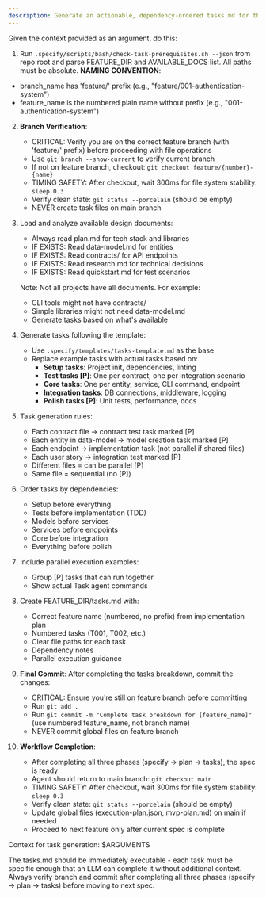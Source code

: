 ```yaml
---
description: Generate an actionable, dependency-ordered tasks.md for the feature based on available design artifacts.
---
```


Given the context provided as an argument, do this:

1. Run `.specify/scripts/bash/check-task-prerequisites.sh --json` from repo root and parse FEATURE_DIR and AVAILABLE_DOCS list. All paths must be absolute.
  **NAMING CONVENTION**: 
  - branch_name has 'feature/' prefix (e.g., "feature/001-authentication-system")
  - feature_name is the numbered plain name without prefix (e.g., "001-authentication-system")
2. **Branch Verification**: 
   - CRITICAL: Verify you are on the correct feature branch (with 'feature/' prefix) before proceeding with file operations
   - Use `git branch --show-current` to verify current branch  
   - If not on feature branch, checkout: `git checkout feature/{number}-{name}`
   - TIMING SAFETY: After checkout, wait 300ms for file system stability: `sleep 0.3`
   - Verify clean state: `git status --porcelain` (should be empty)
   - NEVER create task files on main branch
3. Load and analyze available design documents:
   - Always read plan.md for tech stack and libraries
   - IF EXISTS: Read data-model.md for entities
   - IF EXISTS: Read contracts/ for API endpoints
   - IF EXISTS: Read research.md for technical decisions
   - IF EXISTS: Read quickstart.md for test scenarios

   Note: Not all projects have all documents. For example:
   - CLI tools might not have contracts/
   - Simple libraries might not need data-model.md
   - Generate tasks based on what's available

4. Generate tasks following the template:
   - Use `.specify/templates/tasks-template.md` as the base
   - Replace example tasks with actual tasks based on:
     * **Setup tasks**: Project init, dependencies, linting
     * **Test tasks [P]**: One per contract, one per integration scenario
     * **Core tasks**: One per entity, service, CLI command, endpoint
     * **Integration tasks**: DB connections, middleware, logging
     * **Polish tasks [P]**: Unit tests, performance, docs

5. Task generation rules:
   - Each contract file → contract test task marked [P]
   - Each entity in data-model → model creation task marked [P]
   - Each endpoint → implementation task (not parallel if shared files)
   - Each user story → integration test marked [P]
   - Different files = can be parallel [P]
   - Same file = sequential (no [P])

6. Order tasks by dependencies:
   - Setup before everything
   - Tests before implementation (TDD)
   - Models before services
   - Services before endpoints
   - Core before integration
   - Everything before polish

7. Include parallel execution examples:
   - Group [P] tasks that can run together
   - Show actual Task agent commands

8. Create FEATURE_DIR/tasks.md with:
   - Correct feature name (numbered, no prefix) from implementation plan
   - Numbered tasks (T001, T002, etc.)
   - Clear file paths for each task
   - Dependency notes
   - Parallel execution guidance

9. **Final Commit**: After completing the tasks breakdown, commit the changes:
   - CRITICAL: Ensure you're still on feature branch before committing
   - Run `git add .`
   - Run `git commit -m "Complete task breakdown for [feature_name]"` (use numbered feature_name, not branch name)
   - NEVER commit global files on feature branch

10. **Workflow Completion**: 
    - After completing all three phases (specify → plan → tasks), the spec is ready
    - Agent should return to main branch: `git checkout main`
    - TIMING SAFETY: After checkout, wait 300ms for file system stability: `sleep 0.3`
    - Verify clean state: `git status --porcelain` (should be empty)
    - Update global files (execution-plan.json, mvp-plan.md) on main if needed
    - Proceed to next feature only after current spec is complete

Context for task generation: $ARGUMENTS

The tasks.md should be immediately executable - each task must be specific enough that an LLM can complete it without additional context. Always verify branch and commit after completing all three phases (specify → plan → tasks) before moving to next spec.
